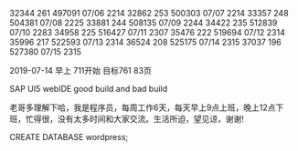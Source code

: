
32344   261 497091 07/06 2214
32862   253 500303 07/07 2214 
33357   248 504381 07/08 2225
33881   244 508135 07/09 2244
34422   235 512839 07/10 2283
34958   225 516427 07/11 2307
35476   222 519694 07/12 2314
35996   217 522593 07/13 2314
36524   208 525175 07/14 2315
37037   196 527380 07/15 2315

2019-07-14 早上 711开始 目标761 83页

SAP UI5 webIDE good build and bad build

老哥多理解下哈，我是程序员，每周工作6天，每天早上9点上班，晚上12点下班，忙得很，没有太多时间和大家交流。生活所迫，望见谅，谢谢!

CREATE DATABASE wordpress;